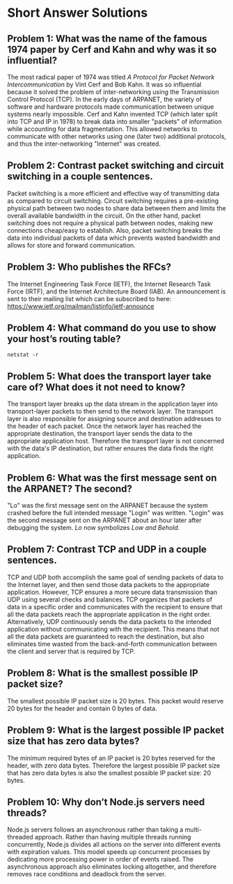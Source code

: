 # Short Answer Solutions

## Problem 1: What was the name of the famous 1974 paper by Cerf and Kahn and why was it so influential?

The most radical paper of 1974 was titled _A Protocol for Packet Network Intercommunication_ by Vint Cerf and Bob Kahn. It was so influential because it solved the problem of inter-networking using the Transmission Control Protocol (TCP). In the early days of ARPANET, the variety of software and hardware protocols made communication between unique systems nearly impossible. Cerf and Kahn invented TCP (which later split into TCP and IP in 1978) to break data into smaller "packets" of information while accounting for data fragmentation. This allowed networks to communicate with other networks using one (later two) additional protocols, and thus the inter-networking "Internet" was created.

## Problem 2: Contrast packet switching and circuit switching in a couple sentences.

Packet switching is a more efficient and effective way of transmitting data as compared to circuit switching. Circuit switching requires a pre-existing physical path between two nodes to share data between them and limits the overall available bandwidth in the circuit. On the other hand, packet switching does not require a physical path between nodes, making new connections cheap/easy to establish. Also, packet switching breaks the data into individual packets of data which prevents wasted bandwidth and allows for store and forward communication.

## Problem 3: Who publishes the RFCs?

The Internet Engineering Task Force (IETF), the Internet Research Task Force (IRTF), and the Internet Architecture Board (IAB). An announcement is sent to their mailing list which can be subscribed to here: https://www.ietf.org/mailman/listinfo/ietf-announce

## Problem 4: What command do you use to show your host’s routing table?

`netstat -r`

## Problem 5: What does the transport layer take care of? What does it not need to know?

The transport layer breaks up the data stream in the application layer into transport-layer packets to then send to the network layer. The transport layer is also responsible for assigning source and destination addresses to the header of each packet. Once the network layer has reached the appropriate destination, the transport layer sends the data to the appropriate application host. Therefore the transport layer is not concerned with the data's IP destination, but rather ensures the data finds the right application.

## Problem 6: What was the first message sent on the ARPANET? The second?

"Lo" was the first message sent on the ARPANET because the system crashed before the full intended message "Login" was written. "Login" was the second message sent on the ARPANET about an hour later after debugging the system. _Lo_ now symbolizes _Low and Behold_.

## Problem 7: Contrast TCP and UDP in a couple sentences.

TCP and UDP both accomplish the same goal of sending packets of data to the Internet layer, and then send those data packets to the appropriate application. However, TCP ensures a more secure data transmission than UDP using several checks and balances. TCP organizes that packets of data in a specific order and communicates with the recipient to ensure that all the data packets reach the appropriate application in the right order. Alternatively, UDP continuously sends the data packets to the intended application without communicating with the recipient. This means that not all the data packets are guaranteed to reach the destination, but also eliminates time wasted from the back-and-forth communication between the client and server that is required by TCP.

## Problem 8: What is the smallest possible IP packet size?

The smallest possible IP packet size is 20 bytes. This packet would reserve 20 bytes for the header and contain 0 bytes of data.

## Problem 9: What is the largest possible IP packet size that has zero data bytes?

The minimum required bytes of an IP packet is 20 bytes reserved for the header, with zero data bytes. Therefore the largest possible IP packet size that has zero data bytes is also the smallest possible IP packet size: 20 bytes.

## Problem 10: Why don’t Node.js servers need threads?
Node.js servers follows an asynchronous rather than taking a multi-threaded approach. Rather than having multiple threads running concurrently, Node.js divides all actions on the server into different events with expiration values. This model speeds up concurrent processes by dedicating more processing power in order of events raised. The asynchronous approach also eliminates locking altogether, and therefore removes race conditions and deadlock from the server.
